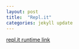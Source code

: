 ```yaml
---
layout: post
title:  "Repl.it"
categories: jekyll update
---
```

[repl.it runtime link](https://replit.com/@AkshayRohatgi/AP-CSA-T3#.replit)


